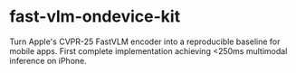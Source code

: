 # fast-vlm-ondevice-kit
Turn Apple's CVPR-25 FastVLM encoder into a reproducible baseline for mobile apps. First complete implementation achieving &lt;250ms multimodal inference on iPhone.
